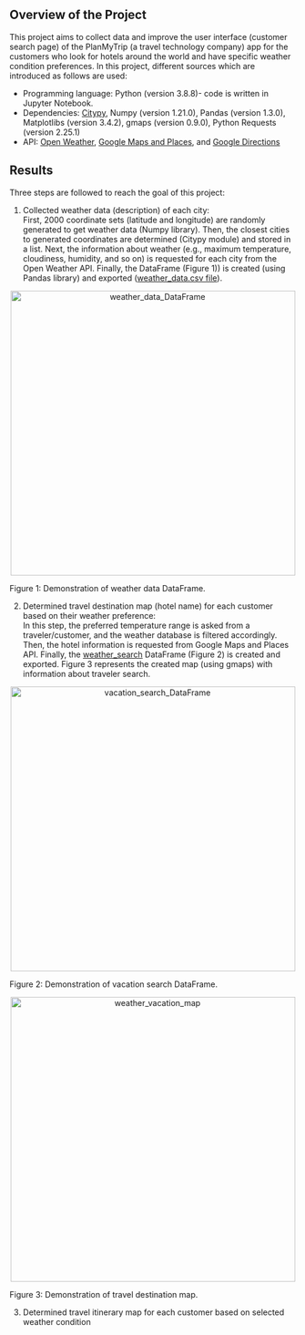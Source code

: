 ## Overview of the Project
This project aims to collect data and improve the user interface (customer search page) of the PlanMyTrip (a travel technology company) app for the customers who look for hotels around the world and have specific weather condition preferences. 
In this project, different sources which are introduced as follows are used:
- Programming language: Python (version 3.8.8)- code is written in Jupyter Notebook.
- Dependencies: [Citypy](https://github.com/wingchen/citipy), Numpy (version 1.21.0), Pandas (version 1.3.0), Matplotlibs (version 3.4.2), gmaps (version 0.9.0), Python Requests (version 2.25.1)
- API: [Open Weather](https://openweathermap.org/api), [Google Maps and Places](https://console.cloud.google.com/google/maps-apis/new?project=prime-boulevard-321320), and [Google Directions](https://cloud.google.com/maps-platform/)

## Results
Three steps are followed to reach the goal of this project:<br>
1. Collected weather data (description) of each city:<br>
First, 2000 coordinate sets (latitude and longitude) are randomly generated to get weather data (Numpy library). Then, the closest cities to generated coordinates are determined (Citypy module) and stored in a list. Next, the information about weather (e.g., maximum temperature, cloudiness, humidity, and so on) is requested for each city from the Open Weather API. Finally, the DataFrame (Figure 1)) is created (using Pandas library) and exported ([weather_data.csv file](https://github.com/elp192/World-Weather-Analysis/blob/35511af81f7806505bc2a0aebdf25488e1849952/weather_data/weather_data.csv)).
<p img align="center" width="100%">
<img width="500" alt="weather_data_DataFrame" src="https://user-images.githubusercontent.com/85843401/129462668-e9ad7e5b-875b-48b4-9f58-d38a482cdd4f.png">
<figcaption>Figure 1: Demonstration of weather data DataFrame.</figcaption></figure/> 
<p align="center">
</p>

2. Determined travel destination map (hotel name) for each customer based on their weather preference:<br>
In this step, the preferred temperature range is asked from a traveler/customer, and the weather database is filtered accordingly. Then, the hotel information is requested from Google Maps and Places API. Finally, the [weather_search](https://github.com/elp192/World-Weather-Analysis/blob/1ec60a787f6e497426fadaa4eea5830c0282b514/vacation_search/weather_vacation.csv) DataFrame (Figure 2) is created and exported. Figure 3 represents the created map (using gmaps) with information about traveler search. 
<p img align="center" width="100%">
<img width="500" alt="vacation_search_DataFrame" src="https://user-images.githubusercontent.com/85843401/129462785-6f29701e-ba3e-40b9-be78-02b500b27bdb.png">
<figcaption>Figure 2: Demonstration of vacation search DataFrame.</figcaption></figure/> 
<p align="center">
</p>

<p img align="center" width="100%">
<img width="500" alt="weather_vacation_map" src="https://user-images.githubusercontent.com/85843401/129462919-bea716bc-3022-44b6-b77a-32689e42c5b9.png">
<figcaption>Figure 3: Demonstration of travel destination map.</figcaption></figure/> 
<p align="center">
</p>

3. Determined travel itinerary map for each customer based on selected weather condition
